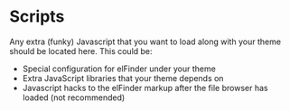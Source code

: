 # Scripts
Any extra (funky) Javascript that you want to load along with your
theme should be located here. This could be:

* Special configuration for elFinder under your theme
* Extra JavaScript libraries that your theme depends on
* Javascript hacks to the elFinder markup after the file browser has loaded (not recommended)
